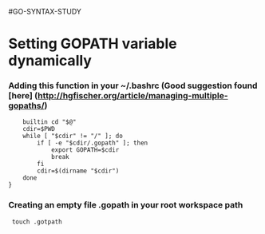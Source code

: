 #GO-SYNTAX-STUDY

# Setting GOPATH variable dynamically

### Adding this function in your ~/.bashrc (Good suggestion found [here] (http://hgfischer.org/article/managing-multiple-gopaths/)
```cd () {
    builtin cd "$@"
    cdir=$PWD
    while [ "$cdir" != "/" ]; do
        if [ -e "$cdir/.gopath" ]; then
            export GOPATH=$cdir
            break
        fi
        cdir=$(dirname "$cdir")
    done
}
```

### Creating an empty file .gopath in your root workspace path
``` touch .gotpath```